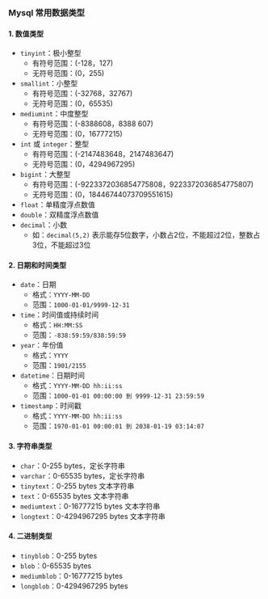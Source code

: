 ### Mysql 常用数据类型
#### 1. 数值类型
* `tinyint`：极小整型
    * 有符号范围：(-128，127)
    * 无符号范围：(0，255)
* `smallint`：小整型
    * 有符号范围：(-32768，32767)
    * 无符号范围：(0，65535)
* `mediumint`：中度整型
    * 有符号范围：(-8388608，8388 607)
    * 无符号范围：(0，16777215)
* `int` 或 `integer`：整型
    * 有符号范围：(-2147483648，2147483647)
    * 无符号范围：(0，4294967295)
* `bigint`：大整型
    * 有符号范围：(-9223372036854775808，9223372036854775807)
    * 无符号范围：(0，18446744073709551615)
* `float`：单精度浮点数值
* `double`：双精度浮点数值
* `decimal`：小数
    * 如：`decimal(5,2)` 表示能存5位数字，小数占2位，不能超过2位，整数占3位，不能超过3位
    

#### 2. 日期和时间类型
* `date`：日期
    * 格式：`YYYY-MM-DD`
    * 范围：`1000-01-01/9999-12-31`
* `time`：时间值或持续时间
    * 格式：`HH:MM:SS`
    * 范围：`-838:59:59/838:59:59`
* `year`：年份值
    * 格式：`YYYY`
    * 范围：`1901/2155`
* `datetime`：日期时间
    * 格式：`YYYY-MM-DD hh:ii:ss`
    * 范围：`1000-01-01 00:00:00 到 9999-12-31 23:59:59`
* `timestamp`：时间戳
    * 格式：`YYYY-MM-DD hh:ii:ss`
    * 范围：`1970-01-01 00:00:01 到 2038-01-19 03:14:07`
    
    
#### 3. 字符串类型
* `char`：0-255 bytes，定长字符串
* `varchar`：0-65535 bytes，定长字符串
* `tinytext`：0-255 bytes 文本字符串
* `text`：0-65535 bytes   文本字符串
* `mediumtext`：0-16777215 bytes 文本字符串
* `longtext`：0-4294967295 bytes 文本字符串


     
    
#### 4. 二进制类型
* `tinyblob`：0-255 bytes
* `blob`：0-65535 bytes
* `mediumblob`：0-16777215 bytes
* `longblob`：0-4294967295 bytes

     
   
